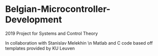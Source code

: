 # Belgian-Microcontroller-Development
2019 Project for Systems and Control Theory

In collaboration with Stanislav Melekhin  \n
Matlab and C code based off templates provided by KU Leuven
